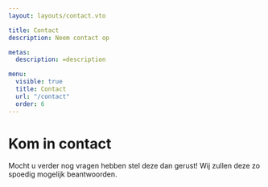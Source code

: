 ```yaml
---
layout: layouts/contact.vto

title: Contact
description: Neem contact op

metas:
  description: =description

menu:
  visible: true
  title: Contact
  url: "/contact"
  order: 6
---
```


# Kom in contact

Mocht u verder nog vragen hebben stel deze dan gerust! Wij zullen deze zo
spoedig mogelijk beantwoorden.
